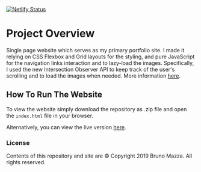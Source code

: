 [![Netlify Status](https://api.netlify.com/api/v1/badges/c89b6c2b-fcfe-4fea-940e-92e7d7bb62bf/deploy-status)](https://app.netlify.com/sites/elastic-borg-a911b1/deploys)

# Project Overview

Single page website which serves as my primary portfolio site. I made it relying on CSS Flexbox and Grid layouts for the styling, and pure JavaScript for the navigation links interaction and to lazy-load the images. Specifically, I used the new Intersection Observer API to keep track of the user's scrolling and to load the images when needed. More information [here](https://developer.mozilla.org/en-US/docs/Web/API/Intersection_Observer_API).

## How To Run The Website

To view the website simply download the repository as .zip file and open the `index.html` file in your browser.

Alternatively, you can view the live version [here](https://www.brunomazza.dev/).

### License

Contents of this repository and site are © Copyright 2019 Bruno Mazza. All rights reserved.
